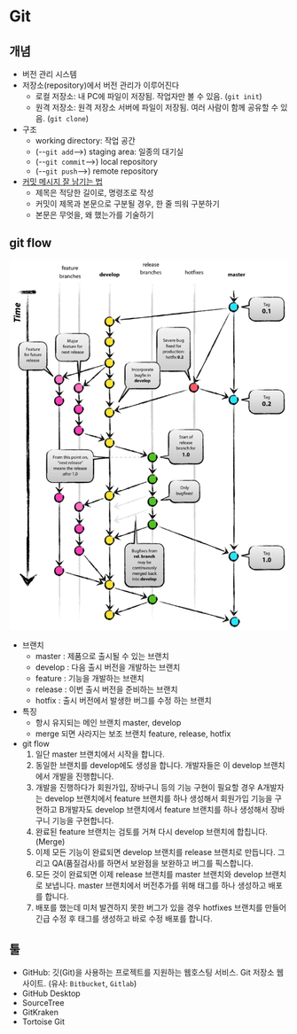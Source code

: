 # Git

## 개념
- 버전 관리 시스템
- 저장소(repository)에서 버전 관리가 이루어진다
    * 로컬 저장소: 내 PC에 파일이 저장됨. 작업자만 볼 수 있음. (`git init`)
    * 원격 저장소: 원격 저장소 서버에 파일이 저장됨. 여러 사람이 함께 공유할 수 있음. (`git clone`)
- 구조
    * working directory: 작업 공간
    * (--`git add`-->) staging area: 일종의 대기실
    * (--`git commit`-->) local repository
    * (--`git push`-->) remote repository
- [커밋 메시지 잘 남기는 법](https://meetup.toast.com/posts/106)
    * 제목은 적당한 길이로, 명령조로 작성
    * 커밋이 제목과 본문으로 구분될 경우, 한 줄 띄워 구분하기
    * 본문은 무엇을, 왜 했는가를 기술하기


## git flow
![git flow](images/git_1.png)
- 브랜치
    * master : 제품으로 출시될 수 있는 브랜치
    * develop : 다음 출시 버전을 개발하는 브랜치
    * feature : 기능을 개발하는 브랜치
    * release : 이번 출시 버전을 준비하는 브랜치
    * hotfix : 출시 버전에서 발생한 버그를 수정 하는 브랜치
- 특징
    * 항시 유지되는 메인 브랜치 master, develop
    * merge 되면 사라지는 보조 브랜치 feature, release, hotfix
- git flow
    1. 일단 master 브랜치에서 시작을 합니다.
    2. 동일한 브랜치를 develop에도 생성을 합니다. 개발자들은 이 develop 브랜치에서 개발을 진행합니다.
    3. 개발을 진행하다가 회원가입, 장바구니 등의 기능 구현이 필요할 경우 A개발자는 develop 브랜치에서 feature 브랜치를 하나 생성해서 회원가입 기능을 구현하고 B개발자도 develop 브랜치에서 feature 브랜치를 하나 생성해서 장바구니 기능을 구현합니다.
    4. 완료된 feature 브랜치는 검토를 거쳐 다시 develop 브랜치에 합칩니다.(Merge)
    5. 이제 모든 기능이 완료되면 develop 브랜치를 release 브랜치로 만듭니다. 그리고 QA(품질검사)를 하면서 보완점을 보완하고 버그를 픽스합니다.
    6. 모든 것이 완료되면 이제 release 브랜치를 master 브랜치와 develop 브랜치로 보냅니다. master 브랜치에서 버전추가를 위해 태그를 하나 생성하고 배포를 합니다.
    7. 배포를 했는데 미처 발견하지 못한 버그가 있을 경우 hotfixes 브랜치를 만들어 긴급 수정 후 태그를 생성하고 바로 수정 배포를 합니다.


## 툴
- GitHub: 깃(Git)을 사용하는 프로젝트를 지원하는 웹호스팅 서비스. Git 저장소 웹사이트. (유사: `Bitbucket`, `Gitlab`)
- GitHub Desktop
- SourceTree
- GitKraken
- Tortoise Git